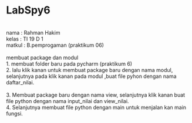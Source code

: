 # LabSpy6
</br> nama : Rahman Hakim
</br> kelas : TI 19 D 1
</br> matkul : B.pemprogaman (praktikum 06)
</br>
</br> membuat package dan modul
</br> 1. membuat folder baru pada pycharm (praktikum 6)
</br> 2. lalu klik kanan untuk membuat package baru dengan nama modul, selanjutnya pada klik kanan pada modul ,buat file pyhon dengan nama daftar_nilai.            
</br> 3. Membuat package baru dengan nama view, selanjutnya klik kanan buat file python dengan nama input_nilai dan view_nilai.
</br> 4. Selanjutnya membuat file python dengan main untuk menjalan kan main fungsi.
</br>
</br>
</br>
